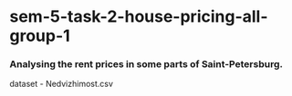 # sem-5-task-2-house-pricing-all-group-1
### Analysing the rent prices in some parts of Saint-Petersburg.
dataset - Nedvizhimost.csv
